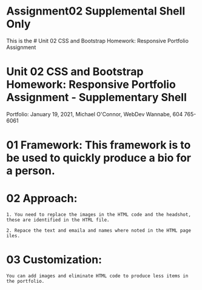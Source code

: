 # Assignment02 Supplemental Shell Only
This is the # Unit 02 CSS and Bootstrap Homework: Responsive Portfolio Assignment

# Unit 02 CSS and Bootstrap Homework: Responsive Portfolio Assignment - Supplementary Shell

Portfolio: January 19, 2021, Michael O'Connor, WebDev Wannabe, 604 765-6061

# 01 Framework: This framework is to be used to quickly produce a bio for a person.

# 02 Approach:

    1. You need to replace the images in the HTML code and the headshot, these are identified in the HTML file. 

    2. Repace the text and emaila and names where noted in the HTML page iles.


# 03 Customization:

    You can add images and eliminate HTML code to produce less items in the portfolio.

    
